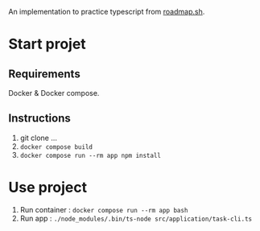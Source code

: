 An implementation to practice typescript from [roadmap.sh](https://roadmap.sh/projects/task-tracker).

# Start projet

## Requirements

Docker & Docker compose.

## Instructions

1. git clone ...
2. `docker compose build`
3. `docker compose run --rm app npm install`

# Use project

1. Run container : `docker compose run --rm app bash`
2. Run app : `./node_modules/.bin/ts-node src/application/task-cli.ts `
